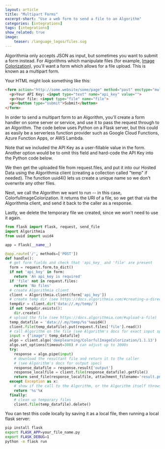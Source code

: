 ```yaml
---
layout: article
title: "Multipart Forms"
excerpt-short: "Use a web form to send a file to an Algorithm"
categories: [integrations]
tags: [integrations]
show_related: true
image:
    teaser: /language_logos/files.svg
---
```


Algorithmia only accepts JSON as input, but sometimes you want to submit a form instead. For Algorithms which manipulate files (for example, [Image Colorization](https://algorithmia.com/algorithms/deeplearning/ColorfulImageColorization)), you'll want a form which allows for a file upload. This is known as a multipart form.

Your HTML might look something like this:

```html
<form action="http://some.website/some/page" method="post" enctype="multipart/form-data">
  <p>Your API Key: <input type="text" name="api_key" value="">
  <p>Your file: <input type="file" name="file">
  <p><button type="submit">Submit</button>
</form>
```

In order to send a multipart form to an Algorithm, you'll create a form handler on some server or service, and use it to pass the request through to an Algorithm. The code below uses Python on a Flask server, but this could as easily be a serverless function provider such as Google Cloud Functions, Azure Function Apps, or AWS Lambda.

Note that we included the API Key as a user-fillable value in the form. Another option would be to omit this field and hard-code the API Key into the Python code below.

We then get the uploaded file from request.files, and put it into our Hosted Data using the Algorithmia client (creating a collection called "temp" if needed). The function uuid4() lets us create a unique name so we don't overwrite any other files. 

Next, we call the Algorithm we want to run -- in this case, ColorfulImageColorization. It returns the URI of a file, so we get that via the Algorithmia client, and send it back to the caller as a response.

Lastly, we delete the temporary file we created, since we won't need to use it again.

```python
from flask import Flask, request, send_file
import Algorithmia
from uuid import uuid4

app = Flask(__name__)

@app.route('/', methods=['POST'])
def handle():
  # get form fields and check that 'api_key_ and 'file' are present
  form = request.form.to_dict()
  if not 'api_key' in form:
    return 'An api_key is required'
  if 'file' not in request.files:
    return 'No files'
  # create Algorithmia client
  client = Algorithmia.client(form['api_key'])
  # create temp dir (see https://docs.algorithmia.com/#creating-a-directory)
  tempdir = client.dir('data://.my/temp/')
  if not tempdir.exists():
    dir.create()
  # upload the file (see https://docs.algorithmia.com/#upload-a-file)
  temp_datafile = 'data://.my/temp/%s'%uuid4()
  client.file(temp_datafile).put(request.files['file'].read())
  # call Algorithm on the file (see Algorithm's docs for exact input spec)
  input = {"image": temp_datafile}
  algo = client.algo('deeplearning/ColorfulImageColorization/1.1.13')
  algo.set_options(timeout=300) # can adjust up to 3000s
  try:
    response = algo.pipe(input)
    # download the resultant file and return it to the caller
    # (see Algorithm's docs for output spec)
    response_datafile = response.result['output']
    response_localfile = client.file(response_datafile).getFile()
    return send_file(response_localfile, attachment_filename='result.png')
  except Exception as x:
    # show if the call to the Algorithm, or the Algorithm itself throws an error
    return '%s'%x
  finally:
    # clean up temporary files
    client.file(temp_datafile).delete()
```

You can test this code locally by saving it as a local file, then running a local flask server:

```bash
pip install flask
export FLASK_APP=your_file_name.py
export FLASK_DEBUG=1
python -m flask run
```
